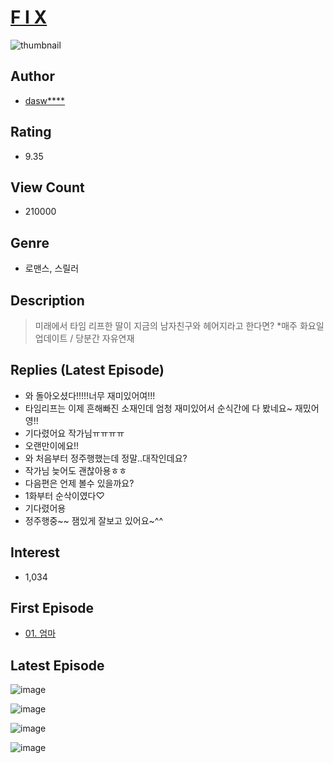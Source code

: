# [F I X](https://comic.naver.com/bestChallenge/list?titleId=747247)
![thumbnail](https://image-comic.pstatic.net/user_contents_data/challenge_comic/2020/07/29/321389/thumbnail_202x1645cd2b243_da42_40c1_a090_7e7ab7637bb1_00000235.JPEG)

## Author
- [dasw****](https://comic.naver.com/artistTitle?id=321389)

## Rating
- 9.35

## View Count
- 210000

## Genre
- 로맨스, 스릴러

## Description
> 미래에서 타임 리프한 딸이 지금의 남자친구와 헤어지라고 한다면? *매주 화요일 업데이트 / 당분간 자유연재

## Replies (Latest Episode)
- 와 돌아오셨다!!!!!너무 재미있어여!!!
- 타임리프는 이제 흔해빠진 소재인데 엄청 재미있어서 순식간에 다 봤네요~ 재밌어영!!
- 기다렸어요 작가님ㅠㅠㅠㅠ
- 오랜만이에요!!
- 와 처음부터 정주행했는데 정말..대작인데요?
- 작가님 늦어도 괜찮아용ㅎㅎ
- 다음편은 언제 볼수 있을까요?
- 1화부터 순삭이였다♡
- 기다렸어용
- 정주행중~~ 잼있게 잘보고 있어요~^^

## Interest
- 1,034

## First Episode
- [01. 엄마](https://comic.naver.com/bestChallenge/detail?titleId=747247&no=1)

## Latest Episode
![image](https://image-comic.pstatic.net/user_contents_data/challenge_comic/2021/11/02/321389/upload_7003997242925461808.jpeg)

![image](https://image-comic.pstatic.net/user_contents_data/challenge_comic/2021/11/02/321389/upload_3472328335003050544.jpeg)

![image](https://image-comic.pstatic.net/user_contents_data/challenge_comic/2021/11/02/321389/upload_4121467901149471032.jpeg)

![image](https://image-comic.pstatic.net/user_contents_data/challenge_comic/2021/11/02/321389/upload_7306639819872023862.jpeg)
